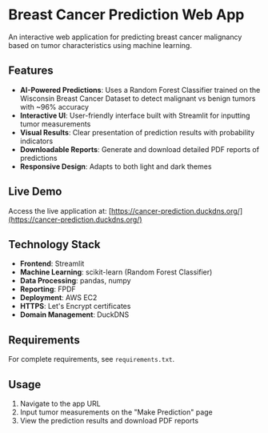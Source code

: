 # Breast Cancer Prediction Web App

An interactive web application for predicting breast cancer malignancy based on tumor characteristics using machine learning.

## Features

- **AI-Powered Predictions**: Uses a Random Forest Classifier trained on the Wisconsin Breast Cancer Dataset to detect malignant vs benign tumors with ~96% accuracy
- **Interactive UI**: User-friendly interface built with Streamlit for inputting tumor measurements
- **Visual Results**: Clear presentation of prediction results with probability indicators
- **Downloadable Reports**: Generate and download detailed PDF reports of predictions
- **Responsive Design**: Adapts to both light and dark themes

## Live Demo

Access the live application at: [https://cancer-prediction.duckdns.org/](https://cancer-prediction.duckdns.org/)

## Technology Stack

- **Frontend**: Streamlit
- **Machine Learning**: scikit-learn (Random Forest Classifier)
- **Data Processing**: pandas, numpy
- **Reporting**: FPDF
- **Deployment**: AWS EC2
- **HTTPS**:  Let's Encrypt certificates
- **Domain Management**: DuckDNS
 
## Requirements

For complete requirements, see `requirements.txt`.

## Usage

1. Navigate to the app URL
2. Input tumor measurements on the "Make Prediction" page
3. View the prediction results and download PDF reports
